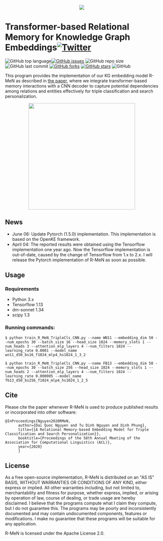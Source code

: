 <p align="center">
	<img src="https://github.com/daiquocnguyen/R-MeN/blob/master/rmen_logo.png">
</p>

# Transformer-based Relational Memory for Knowledge Graph Embeddings<a href="https://twitter.com/intent/tweet?text=Wow:&url=https%3A%2F%2Fgithub.com%2Fdaiquocnguyen%2FR-MeN%2Fblob%2Fmaster%2FREADME.md"><img alt="Twitter" src="https://img.shields.io/twitter/url?style=social&url=https%3A%2F%2Ftwitter.com%2Fdaiquocng"></a>

<img alt="GitHub top language" src="https://img.shields.io/github/languages/top/daiquocnguyen/R-MeN"><a href="https://github.com/daiquocnguyen/R-MeN/issues"><img alt="GitHub issues" src="https://img.shields.io/github/issues/daiquocnguyen/R-MeN"></a>
<img alt="GitHub repo size" src="https://img.shields.io/github/repo-size/daiquocnguyen/R-MeN">
<img alt="GitHub last commit" src="https://img.shields.io/github/last-commit/daiquocnguyen/R-MeN">
<a href="https://github.com/daiquocnguyen/R-MeN/network"><img alt="GitHub forks" src="https://img.shields.io/github/forks/daiquocnguyen/R-MeN"></a>
<a href="https://github.com/daiquocnguyen/R-MeN/stargazers"><img alt="GitHub stars" src="https://img.shields.io/github/stars/daiquocnguyen/R-MeN"></a>
<img alt="GitHub" src="https://img.shields.io/github/license/daiquocnguyen/R-MeN">

This program provides the implementation of our KG embedding model R-MeN as described in [the paper](https://arxiv.org/abs/1907.06080), where we integrate transformer-based memory interactions with a CNN decoder to capture potential dependencies among relations and entities effectively for triple classification and search personalization.
        
<p align="center">
	<img src="https://github.com/daiquocnguyen/R-MeN/blob/master/rmen.png" width="350">
</p>

## News
- June 06: Update Pytorch (1.5.0) implementation. This implementation is based on the OpenKE framework.
- April 04: The reported results were obtained using the Tensorflow implementation one year ago. Now the Tensorflow implementation is out-of-date, caused by the change of Tensorflow from 1.x to 2.x. I will release the Pytorch implementation of R-MeN as soon as possible.

## Usage

### Requirements
- Python 3.x
- Tensorflow 1.13
- dm-sonnet 1.34
- scipy 1.3

### Running commands:

	$ python train_R_MeN_TripleCls_CNN.py --name WN11 --embedding_dim 50 --num_epochs 30 --batch_size 16 --head_size 1024 --memory_slots 1 --num_heads 3 --attention_mlp_layers 4 --num_filters 1024 --learning_rate 0.0001 --model_name wn11_d50_bs16_f1024_mlp4_hs1024_1_3_2
		
	$ python train_R_MeN_TripleCls_CNN.py --name FB13 --embedding_dim 50 --num_epochs 30 --batch_size 256 --head_size 1024 --memory_slots 1 --num_heads 2 --attention_mlp_layers 4 --num_filters 1024 --learning_rate 0.000005 --model_name fb13_d50_bs256_f1024_mlp4_hs1024_1_2_5

## Cite 

Please cite the paper whenever R-MeN is used to produce published results or incorporated into other software:

	@InProceedings{Nguyen2020RMeN,
          author={Dai Quoc Nguyen and Tu Dinh Nguyen and Dinh Phung},
          title={{A Relational Memory-based Embedding Model for Triple Classification and Search Personalization}},
          booktitle={Proceedings of the 58th Annual Meeting of the Association for Computational Linguistics (ACL)},
          year={2020}
          }

## License

As a free open-source implementation, R-MeN is distributed on an "AS IS" BASIS, WITHOUT WARRANTIES OR CONDITIONS OF ANY KIND, either express or implied. All other warranties including, but not limited to, merchantability and fitness for purpose, whether express, implied, or arising by operation of law, course of dealing, or trade usage are hereby disclaimed. I believe that the programs compute what I claim they compute, but I do not guarantee this. The programs may be poorly and inconsistently documented and may contain undocumented components, features or modifications. I make no guarantee that these programs will be suitable for any application.

R-MeN is licensed under the Apache License 2.0.
